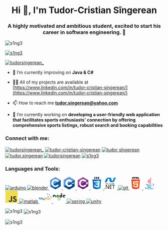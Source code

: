 <h1 align="center">Hi 👋, I'm Tudor-Cristian Sîngerean</h1>
<h3 align="center">A highly motivated and ambitious student, excited to start his career in software engineering. 🚀</h3>

<p align="left"> <img src="https://komarev.com/ghpvc/?username=s1ng3&label=Profile%20views&color=0e75b6&style=flat" alt="s1ng3" /> </p>

<p align="left"> <a href="https://github.com/ryo-ma/github-profile-trophy"><img src="https://github-profile-trophy.vercel.app/?username=s1ng3" alt="s1ng3" /></a> </p>

<p align="left"> <a href="https://twitter.com/tudorsingerean_" target="blank"><img src="https://img.shields.io/twitter/follow/tudorsingerean_?logo=twitter&style=for-the-badge" alt="tudorsingerean_" /></a> </p>

- 🌱 I’m currently improving on **Java & C#**

- 👨‍💻 All of my projects are available at [https://www.linkedin.com/in/tudor-cristian-singerean/](https://www.linkedin.com/in/tudor-cristian-singerean/)

- 📫 How to reach me **tudor.singerean@yahoo.com**

- 🔭 I’m currently working on **developing a user-friendly web application that facilitates sports enthusiasts' connection by offering comprehensive sports listings, robust search and booking capabilities**

<h3 align="left">Connect with me:</h3>
<p align="left">
<a href="https://twitter.com/tudorsingerean_" target="blank"><img align="center" src="https://raw.githubusercontent.com/rahuldkjain/github-profile-readme-generator/master/src/images/icons/Social/twitter.svg" alt="tudorsingerean_" height="30" width="40" /></a>
<a href="https://linkedin.com/in/tudor-cristian-singerean" target="blank"><img align="center" src="https://raw.githubusercontent.com/rahuldkjain/github-profile-readme-generator/master/src/images/icons/Social/linked-in-alt.svg" alt="tudor-cristian-singerean" height="30" width="40" /></a>
<a href="https://fb.com/tudor sîngerean" target="blank"><img align="center" src="https://raw.githubusercontent.com/rahuldkjain/github-profile-readme-generator/master/src/images/icons/Social/facebook.svg" alt="tudor sîngerean" height="30" width="40" /></a>
<a href="https://instagram.com/tudor.singerean" target="blank"><img align="center" src="https://raw.githubusercontent.com/rahuldkjain/github-profile-readme-generator/master/src/images/icons/Social/instagram.svg" alt="tudor.singerean" height="30" width="40" /></a>
<a href="https://auth.geeksforgeeks.org/user/tudorsingerean" target="blank"><img align="center" src="https://raw.githubusercontent.com/rahuldkjain/github-profile-readme-generator/master/src/images/icons/Social/geeks-for-geeks.svg" alt="tudorsingerean" height="30" width="40" /></a>
<a href="https://discord.gg/s1ng3" target="blank"><img align="center" src="https://raw.githubusercontent.com/rahuldkjain/github-profile-readme-generator/master/src/images/icons/Social/discord.svg" alt="s1ng3" height="30" width="40" /></a>
</p>

<h3 align="left">Languages and Tools:</h3>
<p align="left"> <a href="https://www.arduino.cc/" target="_blank" rel="noreferrer"> <img src="https://cdn.worldvectorlogo.com/logos/arduino-1.svg" alt="arduino" width="40" height="40"/> </a> <a href="https://www.blender.org/" target="_blank" rel="noreferrer"> <img src="https://download.blender.org/branding/community/blender_community_badge_white.svg" alt="blender" width="40" height="40"/> </a> <a href="https://www.cprogramming.com/" target="_blank" rel="noreferrer"> <img src="https://raw.githubusercontent.com/devicons/devicon/master/icons/c/c-original.svg" alt="c" width="40" height="40"/> </a> <a href="https://www.w3schools.com/cpp/" target="_blank" rel="noreferrer"> <img src="https://raw.githubusercontent.com/devicons/devicon/master/icons/cplusplus/cplusplus-original.svg" alt="cplusplus" width="40" height="40"/> </a> <a href="https://www.w3schools.com/cs/" target="_blank" rel="noreferrer"> <img src="https://raw.githubusercontent.com/devicons/devicon/master/icons/csharp/csharp-original.svg" alt="csharp" width="40" height="40"/> </a> <a href="https://www.w3schools.com/css/" target="_blank" rel="noreferrer"> <img src="https://raw.githubusercontent.com/devicons/devicon/master/icons/css3/css3-original-wordmark.svg" alt="css3" width="40" height="40"/> </a> <a href="https://dotnet.microsoft.com/" target="_blank" rel="noreferrer"> <img src="https://raw.githubusercontent.com/devicons/devicon/master/icons/dot-net/dot-net-original-wordmark.svg" alt="dotnet" width="40" height="40"/> </a> <a href="https://git-scm.com/" target="_blank" rel="noreferrer"> <img src="https://www.vectorlogo.zone/logos/git-scm/git-scm-icon.svg" alt="git" width="40" height="40"/> </a> <a href="https://www.w3.org/html/" target="_blank" rel="noreferrer"> <img src="https://raw.githubusercontent.com/devicons/devicon/master/icons/html5/html5-original-wordmark.svg" alt="html5" width="40" height="40"/> </a> <a href="https://www.java.com" target="_blank" rel="noreferrer"> <img src="https://raw.githubusercontent.com/devicons/devicon/master/icons/java/java-original.svg" alt="java" width="40" height="40"/> </a> <a href="https://developer.mozilla.org/en-US/docs/Web/JavaScript" target="_blank" rel="noreferrer"> <img src="https://raw.githubusercontent.com/devicons/devicon/master/icons/javascript/javascript-original.svg" alt="javascript" width="40" height="40"/> </a> <a href="https://www.mathworks.com/" target="_blank" rel="noreferrer"> <img src="https://upload.wikimedia.org/wikipedia/commons/2/21/Matlab_Logo.png" alt="matlab" width="40" height="40"/> </a> <a href="https://www.mysql.com/" target="_blank" rel="noreferrer"> <img src="https://raw.githubusercontent.com/devicons/devicon/master/icons/mysql/mysql-original-wordmark.svg" alt="mysql" width="40" height="40"/> </a> <a href="https://nodejs.org" target="_blank" rel="noreferrer"> <img src="https://raw.githubusercontent.com/devicons/devicon/master/icons/nodejs/nodejs-original-wordmark.svg" alt="nodejs" width="40" height="40"/> </a> <a href="https://spring.io/" target="_blank" rel="noreferrer"> <img src="https://www.vectorlogo.zone/logos/springio/springio-icon.svg" alt="spring" width="40" height="40"/> </a> <a href="https://unity.com/" target="_blank" rel="noreferrer"> <img src="https://www.vectorlogo.zone/logos/unity3d/unity3d-icon.svg" alt="unity" width="40" height="40"/> </a> </p>

<p><img align="left" src="https://github-readme-stats.vercel.app/api/top-langs?username=s1ng3&show_icons=true&locale=en&layout=compact" alt="s1ng3" /></p>

<p>&nbsp;<img align="center" src="https://github-readme-stats.vercel.app/api?username=s1ng3&show_icons=true&locale=en" alt="s1ng3" /></p>

<p><img align="center" src="https://github-readme-streak-stats.herokuapp.com/?user=s1ng3&" alt="s1ng3" /></p>
